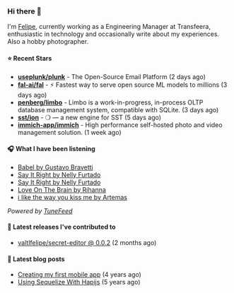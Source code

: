 ### Hi there 👋

I'm [Felipe](https://felipevm.com), currently working as a Engineering Manager at Transfeera, enthusiastic in technology and occasionally write about my experiences. Also a hobby photographer.

#### ⭐ Recent Stars
- **[useplunk/plunk](https://github.com/useplunk/plunk)** - The Open-Source Email Platform (2 days ago)
- **[fal-ai/fal](https://github.com/fal-ai/fal)** - ⚡ Fastest way to serve open source ML models to millions (3 days ago)
- **[penberg/limbo](https://github.com/penberg/limbo)** - Limbo is a work-in-progress, in-process OLTP database management system, compatible with SQLite. (3 days ago)
- **[sst/ion](https://github.com/sst/ion)** - ❍ — a new engine for SST (5 days ago)
- **[immich-app/immich](https://github.com/immich-app/immich)** - High performance self-hosted photo and video management solution. (1 week ago)

#### 🎧 What I have been listening
- [Babel by Gustavo Bravetti](https://open.spotify.com/track/6b8VuRQmxLjUM4KvqpuYOP)
- [Say It Right by Nelly Furtado](https://open.spotify.com/track/2aI21FnmY7TJVKeMaoQZ0t)
- [Say It Right by Nelly Furtado](https://open.spotify.com/track/2aI21FnmY7TJVKeMaoQZ0t)
- [Love On The Brain by Rihanna](https://open.spotify.com/track/5oO3drDxtziYU2H1X23ZIp)
- [i like the way you kiss me by Artemas](https://open.spotify.com/track/2GxrNKugF82CnoRFbQfzPf)

_Powered by [TuneFeed](https://tunefeed.app?ref=valtlfelipe-gh-profile)_ 

#### 🚀 Latest releases I've contributed to


- [valtlfelipe/secret-editor @ 0.0.2](https://github.com/valtlfelipe/secret-editor/releases/tag/0.0.2) (2 months ago)

#### 📄 Latest blog posts
- [Creating my first mobile app](https://felipevm.com/posts/creating-my-first-mobile-app/) (4 years ago)
- [Using Sequelize With Hapijs](https://felipevm.com/posts/using-sequelize-with-hapijs/) (5 years ago)
